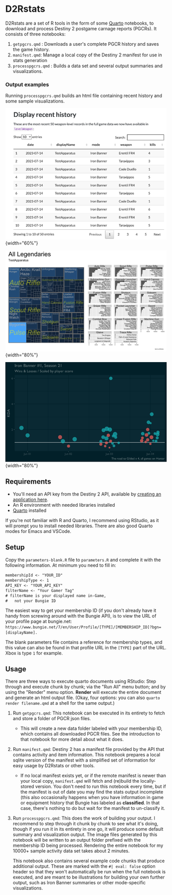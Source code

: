 # D2Rstats

D2Rstats are a set of R tools in the form of some [Quarto](https://quarto.org) notebooks, to download and process Destiny 2 postgame carnage reports (PGCRs). It consists of three notebooks:

1.  `getpgcrs.qmd` : Downloads a user's complete PGCR history and saves the game history.
2.  `manifest.qmd`: Manage a local copy of the Destiny 2 manifest for use in stats generation
3.  `processpgcrs.qmd` : Builds a data set and several output summaries and visualizations.

### Output examples

Running `processpgcrs.qmd` builds an html file containing recent history and some sample visualizations.

![Recent match history](images/D2Rstats-recent_matches.png){width="60%"}

![All legendary weapon usage](images/D2Rstats-all_legendaries.png){width="80%"}

![A more customized Iron Banner history example](images/D2Rstats-iron_banner_example.png){width="80%"}

## Requirements

-   You'll need an API key from the Destiny 2 API, available by [creating an application here](https://www.bungie.net/en/Application).
-   An R environment with needed libraries installed
-   [Quarto](https://quarto.org) installed

If you're not familiar with R and Quarto, I recommend using RStudio, as it will prompt you to install needed libraries. There are also good Quarto modes for Emacs and VSCode.

## Setup

Copy the `parameters-blank.R` file to `parameters.R` and complete it with the following information. At minimum you need to fill in:

```         
membershipId <- "YOUR_ID"
membershipType <- 1
API_KEY <- "YOUR_API_KEY"
filterName <- "Your Gamer Tag"
# filterName is your displayed name in-Game,
#   not your Bungie ID
```

The easiest way to get your membership ID (if you don't already have it handy from screwing around with the Bungie API), is to view the URL of your profile page at bungie.net: `https://www.bungie.net/7/en/User/Profile/[TYPE]/[MEMBERSHIP_ID]?bgn=[displayName].`

The blank parameters file contains a reference for membership types, and this value can also be found in that profile URL in the `[TYPE]` part of the URL. Xbox is type `1` for example.

## Usage

There are three ways to execute quarto documents using RStudio: Step through and execute chunk by chunk; via the "Run All" menu button; and by using the "Render" menu option. **Render** will execute the entire document and generate an html output file. (Okay, four options: you can also `quarto render filename.qmd` at a shell for the same output.)

1.  Run `getpgcrs.qmd`: This notebook can be executed in its entirety to fetch and store a folder of PGCR json files.

    -   This will create a new data folder labeled with your membership ID, which contains all downloaded PGCR files. See the introduction to that notebook for more detail about what it does.

2.  Run `manifest.qmd`: Destiny 2 has a manifest file provided by the API that contains activity and item information. This notebook prepares a local sqlite version of the manifest with a simplified set of information for easy usage by D2Rstats or other tools.

    -   If no local manifest exists yet, or if the remote manifest is newer than your local copy, `manifest.qmd` will fetch and (re)build the locally-stored version. You don't need to run this notebook every time, but if the manifest is out of date you may find the stats output incomplete (this also occasionally happens when you have information in game or equipment history that Bungie has labeled as **classified**. In that case, there's nothing to do but wait for the manifest to un-classify it.

3.  Run `processpgcrs.qmd`: This does the work of building your output. I recommend to step through it chunk by chunk to see what it's doing, though if you run it in its entirety in one go, it will produce some default summary and visualization output. The image files generated by this notebook will be written to an output folder prefixed with the membership ID being processed. Rendering the entire notebook for my 10000+ sample activity data set takes about 2 minutes.

    This notebook also contains several example code chunks that produce additional output. These are marked with the `#| eval: false` option header so that they won't automatically be run when the full notebook is executed, and are meant to be illustrations for building your own further output, such as Iron Banner summaries or other mode-specific visualizations.

## 
